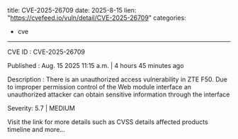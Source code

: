  
title: CVE-2025-26709
date: 2025-8-15
lien: "https://cvefeed.io/vuln/detail/CVE-2025-26709"
categories:
  - cve
---

CVE ID : CVE-2025-26709

Published :  Aug. 15
2025
11:15 a.m. | 4 hours
45 minutes ago

Description : There is an unauthorized access vulnerability in ZTE F50. Due to improper permission control of the Web module interface
an unauthorized attacker can obtain sensitive information through the interface

Severity: 5.7 | MEDIUM

Visit the link for more details
such as CVSS details
affected products
timeline
and more...
